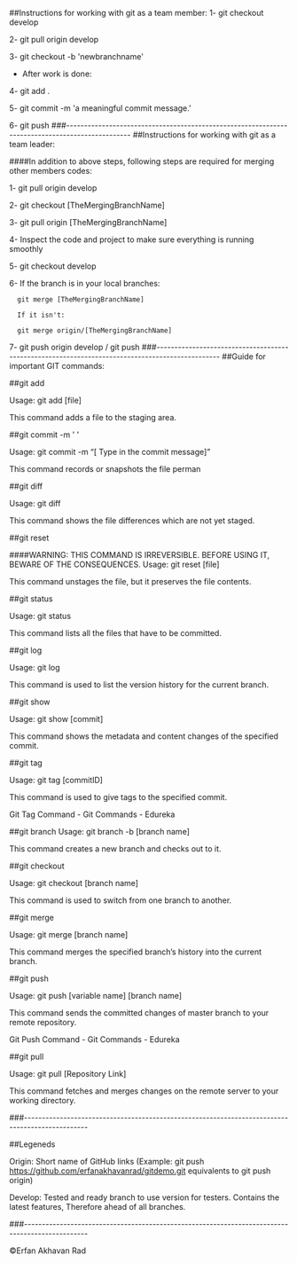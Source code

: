 ##Instructions for working with git as a team member:
1- git checkout develop

2- git pull origin develop

3- git checkout -b 'newbranchname'

- After work is done:

4- git add .

5- git commit -m 'a meaningful commit message.'

6- git push
###------------------------------------------------------------------------------------------------
##Instructions for working with git as a team leader:

####In addition to above steps, following steps are required for merging other members codes:

1- git pull origin develop

2- git checkout [TheMergingBranchName]

3- git pull origin [TheMergingBranchName]

4- Inspect the code and project to make sure everything is running smoothly

5- git checkout develop

6- If the branch is in your local branches:
``` 
  git merge [TheMergingBranchName]
  
  If it isn't:
 
  git merge origin/[TheMergingBranchName]
```

7- git push origin develop / git push
###------------------------------------------------------------------------------------------------
##Guide for important GIT commands:

##git add

Usage: git add [file]

This command adds a file to the staging area.



##git commit -m ' '

Usage: git commit -m “[ Type in the commit message]”

This command records or snapshots the file perman



##git diff

Usage: git diff

This command shows the file differences which are not yet staged.


##git reset

####WARNING: THIS COMMAND IS IRREVERSIBLE. BEFORE USING IT, BEWARE OF THE CONSEQUENCES. 
Usage: git reset [file]

This command unstages the file, but it preserves the file contents. 


##git status

Usage: git status

This command lists all the files that have to be committed.


##git log

Usage: git log

This command is used to list the version history for the current branch.


##git show

Usage: git show [commit]

This command shows the metadata and content changes of the specified commit.


##git tag

Usage: git tag [commitID]

This command is used to give tags to the specified commit.

Git Tag Command - Git Commands - Edureka


##git branch
Usage: git branch -b [branch name]

This command creates a new branch and checks out to it.


##git checkout

Usage: git checkout [branch name]

This command is used to switch from one branch to another.


##git merge

Usage: git merge [branch name]

This command merges the specified branch’s history into the current branch.


##git push

Usage: git push [variable name] [branch name]

This command sends the committed changes of master branch to your remote repository.

Git Push Command - Git Commands - Edureka


##git pull

Usage: git pull [Repository Link]

This command fetches and merges changes on the remote server to your working directory.

###------------------------------------------------------------------------------------------------

##Legeneds

Origin: Short name of GitHub links (Example: git push https://github.com/erfanakhavanrad/gitdemo.git equivalents to git push origin)

Develop: Tested and ready branch to use version for testers. Contains the latest features, Therefore ahead of all branches.

###------------------------------------------------------------------------------------------------






&copy;Erfan Akhavan Rad

